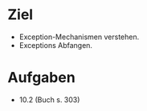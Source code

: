 # Ziel

* Exception-Mechanismen verstehen.
* Exceptions Abfangen.

# Aufgaben


* 10.2 (Buch s. 303)
